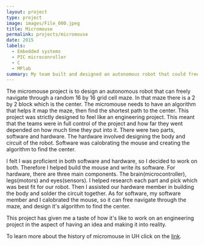 ```yaml
---
layout: project
type: project
image: images/File_000.jpeg
title: Micromouse
permalink: projects/micromouse
date: 2015
labels:
  - Embedded systems
  - PIC microconroller
  - C
  - MPlab
summary: My team built and designed an autonomous robot that could freely navigate and find the center of a maze
---
```


The micromouse project is to design an autonomous robot that can freely navigate through a random 16 by 16 grid cell maze. In that maze there is a 2 by 2 block which is the center. The micromouse needs to have an algorithm that helps it map the maze, then find the shortest path to the center. This project was strictly designed to feel like an engineering project. This meant that the teams were in full control of the project and how far they went depended on how much time they put into it. There were two parts, software and hardware. The hardware involved designing the body and circuit of the robot. Software was calobrating the mouse and creating the algorithm to find the center. 

I felt I was proficient in both software and hardware, so I decided to work on both. Therefore I helped build the mouse and write its software. For hardware, there are three main components. The brain(microcontroller), legs(motors) and eyes(sensors). I helped research each part and pick which was best fit for our robot. Then I assisted our hardware member in building the body and solder the circuit together. As for software, my software member and I calobrated the mouse, so it can free navigate through the maze, and design it's algorithm to find the center. 

This project has given me a taste of how it's like to work on an engineering project in the aspect of having an idea and making it into reality. 

To learn more about the history of micromouse in UH click on the [link](http://www-ee.eng.hawaii.edu/~mmouse/history.html).

